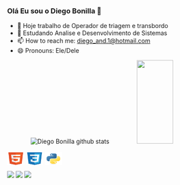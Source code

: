 ### Olá Eu sou o Diego Bonilla 👋

- 🔭 Hoje trabalho de Operador de triagem e transbordo
- 🌱 Estudando Analise e Desenvolvimento de Sistemas
-  📫 How to reach me: diego_and.1@hotmail.com
- 😄 Pronouns: Ele/Dele

<div align="center">  
  <img width="49%" height="195px" src="https://github-readme-stats.vercel.app/api?username=Diego24hs&show_icons=true&count_private=true&hide_border=true&title_color=ff91a4&icon_color=ff91a4&text_color=c9d1d9&bg_color=0d1117" alt="Diego Bonilla github stats" /> 
  <img width="41%" height="195px" src="https://github-readme-stats.vercel.app/api/top-langs/?username=Diego24hs&layout=compact&hide_border=true&title_color=ff91a4&text_color=ff91a4&bg_color=0d1117" />
</div>

<div style="display: inline_block"><br>
   <img align="center" alt="Didi-HTML" height="30" width="40" src="https://raw.githubusercontent.com/devicons/devicon/master/icons/html5/html5-original.svg">
  <img align="center" alt="Didi-CSS" height="30" width="40" src="https://raw.githubusercontent.com/devicons/devicon/master/icons/css3/css3-original.svg">
  <img align="center" alt="Didi-Python" height="30" width="40" src="https://raw.githubusercontent.com/devicons/devicon/master/icons/python/python-original.svg">
 </div>
 
 
   <a href="https://www.instagram.com/diegoalexfanart/" target="_blank"><img src="https://img.shields.io/badge/-Instagram-%23E4405F?style=for-the-badge&logo=instagram&logoColor=white" target="_blank"></a>
 	<a href = "mailto:diego24hs@gmail.com"><img src="https://img.shields.io/badge/-Gmail-%23333?style=for-the-badge&logo=gmail&logoColor=white" target="_blank"></a>
  <a href="https://www.linkedin.com/in/diego-alex-mineiro-bonilla-963770233/" target="_blank"><img src="https://img.shields.io/badge/-LinkedIn-%230077B5?style=for-the-badge&logo=linkedin&logoColor=white" target="_blank"></a> 
  
</div>



